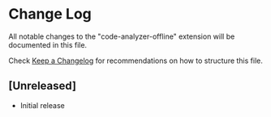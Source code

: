 # Change Log

All notable changes to the "code-analyzer-offline" extension will be documented in this file.

Check [Keep a Changelog](http://keepachangelog.com/) for recommendations on how to structure this file.

## [Unreleased]

- Initial release